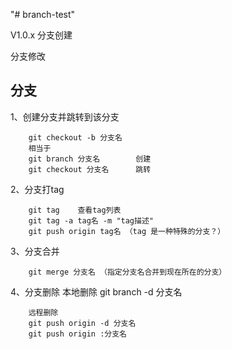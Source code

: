 "# branch-test" 


V1.0.x 分支创建 


分支修改

## 分支

1、创建分支并跳转到该分支

        git checkout -b 分支名 
        相当于
        git branch 分支名        创建
        git checkout 分支名      跳转 

2、分支打tag

        git tag    查看tag列表
        git tag -a tag名 -m "tag描述"
        git push origin tag名 （tag 是一种特殊的分支？）

3、分支合并

        git merge 分支名 （指定分支名合并到现在所在的分支）

4、分支删除
        本地删除
        git branch -d 分支名
        
        远程删除
        git push origin -d 分支名 
        git push origin :分支名